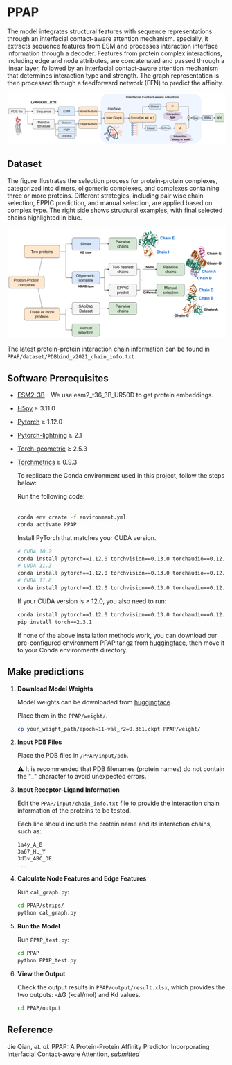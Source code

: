 # PPAP
The model integrates structural features with sequence representations through an interfacial contact-aware attention mechanism. specially, it extracts sequence features from ESM and processes interaction interface information through a decoder. Features from protein complex interactions, including edge and node attributes, are concatenated and passed through a linear layer, followed by an interfacial contact-aware attention mechanism that determines interaction type and strength. The graph representation is then processed through a feedforward network (FFN) to predict the affinity.   


![image](https://github.com/TEKHOO/PPAP/blob/main/PPAP.png)
## Dataset
The figure illustrates the selection process for protein-protein complexes, categorized into dimers, oligomeric complexes, and complexes containing three or more proteins. Different strategies, including pair wise chain selection, EPPIC prediction, and manual selection, are applied based on complex type. The right side shows structural examples, with final selected chains highlighted in blue.  

![image2](https://github.com/TEKHOO/PPAP/blob/main/data_process.png)

The latest protein-protein interaction chain information can be found in  
`PPAP/dataset/PDBbind_v2021_chain_info.txt`

## Software Prerequisites
* [ESM2-3B](https://github.com/facebookresearch/esm) - We use esm2_t36_3B_UR50D to get protein embeddings.
* [H5py](https://docs.h5py.org/en/stable/quick.html#quick) ≥ 3.11.0
* [Pytorch](https://pytorch.org/) ≥ 1.12.0
* [Pytorch-lightning](https://github.com/Lightning-AI/pytorch-lightning) ≥ 2.1
* [Torch-geometric](https://github.com/pyg-team/pytorch_geometric) ≥ 2.5.3
* [Torchmetrics](https://lightning.ai/docs/torchmetrics/stable/) ≥ 0.9.3

    To replicate the Conda environment used in this project, follow the steps below:

    Run the following code:
    ```bash
    
    conda env create -f environment.yml
    conda activate PPAP

    ```
    Install PyTorch that matches your CUDA version.
    ```bash
    # CUDA 10.2
    conda install pytorch==1.12.0 torchvision==0.13.0 torchaudio==0.12.0 cudatoolkit=10.2 -c pytorch
    # CUDA 11.3
    conda install pytorch==1.12.0 torchvision==0.13.0 torchaudio==0.12.0 cudatoolkit=11.3 -c pytorch
    # CUDA 11.6
    conda install pytorch==1.12.0 torchvision==0.13.0 torchaudio==0.12.0 cudatoolkit=11.6 -c pytorch -c conda-forge
    ```
    If your CUDA version is ≥ 12.0, you also need to run:
    ```bash
    conda install pytorch==1.12.0 torchvision==0.13.0 torchaudio==0.12.0 cudatoolkit=11.3 -c pytorch
    pip install torch==2.3.1

    ```
    If none of the above installation methods work, you can download our pre-configured environment ​​PPAP.tar.gz​​ from [huggingface](https://huggingface.co/qj666/PPAP/tree/main), then move it to your Conda environments directory.
    

## Make predictions
1. **Download Model Weights**  

    Model weights can be downloaded from [huggingface](https://huggingface.co/qj666/PPAP/tree/main).  

    Place them in the `PPAP/weight/`.
    
    ```bash
    cp your_weight_path/epoch=11-val_r2=0.361.ckpt PPAP/weight/
    ```

2. **Input PDB Files**
   
    Place the PDB files in `/PPAP/input/pdb`.

    ⚠️ It is recommended that PDB filenames (protein names) do not contain the "_" character to avoid unexpected errors.

3. **Input Receptor-Ligand Information**  

    Edit the `PPAP/input/chain_info.txt` file to provide the interaction chain information of the proteins to be tested.  
   
    Each line should include the protein name and its interaction chains, such as:

    ```text
    1a4y_A_B
    3a67_HL_Y
    3d3v_ABC_DE
    ...
    ```

4. **Calculate Node Features and Edge Features**  

    Run `cal_graph.py`:
    
    ```bash
    cd PPAP/strips/
    python cal_graph.py
    ```

5. **Run the Model**  

    Run `PPAP_test.py`:
    
    ```bash
    cd PPAP
    python PPAP_test.py
    ```

6. **View the Output**

    Check the output results in `PPAP/output/result.xlsx`, which provides the two outputs: -ΔG (kcal/mol) and Kd values.

    ```bash
    cd PPAP/output
    ```

## Reference
Jie Qian, *et. al.* PPAP: A Protein-Protein Affinity Predictor Incorporating Interfacial Contact-aware Attention, *submitted*  
